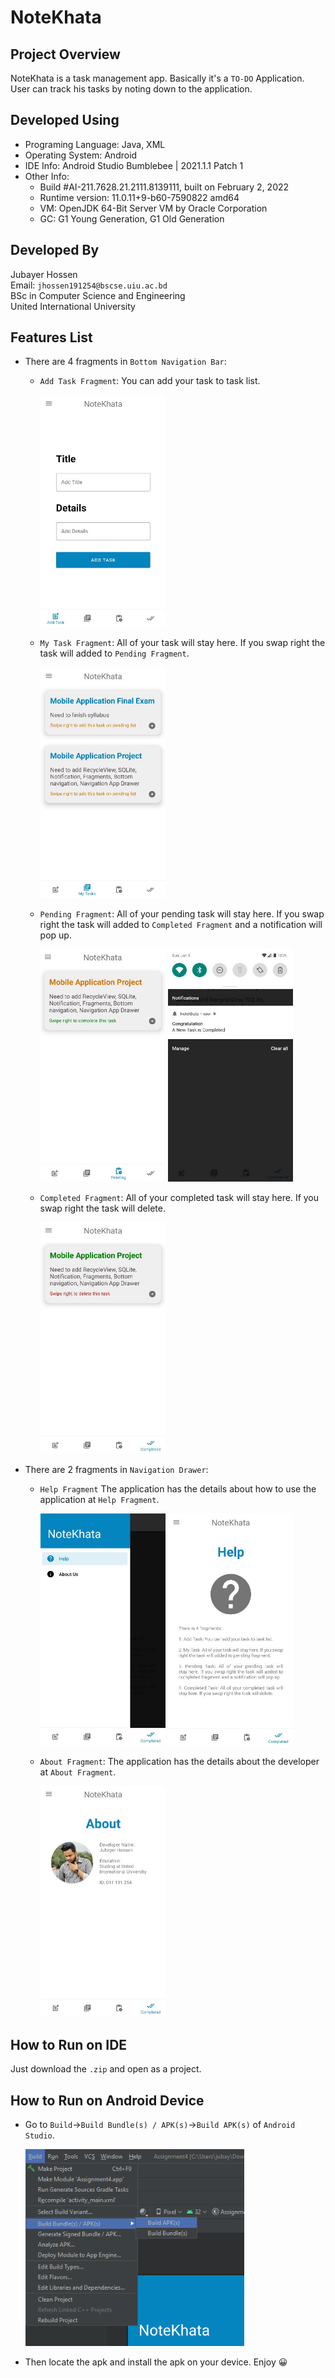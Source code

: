 # NoteKhata

## Project Overview
NoteKhata is a task management app. Basically it's a `TO-DO` Application. User can track his tasks by noting down to the application.

## Developed Using
* Programing Language: Java, XML
* Operating System: Android
* IDE Info: Android Studio Bumblebee | 2021.1.1 Patch 1
* Other Info:   
    * Build #AI-211.7628.21.2111.8139111, built on February 2, 2022
    * Runtime version: 11.0.11+9-b60-7590822 amd64
    * VM: OpenJDK 64-Bit Server VM by Oracle Corporation
    * GC: G1 Young Generation, G1 Old Generation

## Developed By
  Jubayer Hossen  
  Email: `jhossen191254@bscse.uiu.ac.bd`  
  BSc in Computer Science and Engineering  
  United International University

## Features List

* There are 4 fragments in `Bottom Navigation Bar`:
  * `Add Task Fragment`: You can add your task to task list.  
    
    <img src="Pictures/1.JPG" alt="Add Task Fragment" style="width:200px;"/>
  
  * `My Task Fragment`: All of your task will stay here. If you swap right the task will added to `Pending Fragment`.

    <img src="Pictures/2.JPG" alt="My Task Fragment" style="width:200px;"/>

  * `Pending Fragment`: All of your pending task will stay here. If you swap right the task will added to `Completed Fragment` and a notification will pop up.

      <img src="Pictures/3.JPG" alt="Pending Fragment" style="width:200px;"/> <img src="Pictures/4.JPG" alt="Notification" style="width:200px; height:372px;">

  * `Completed Fragment`: All of your completed task will stay here. If you swap right the task will delete.

     <img src="Pictures/5.JPG" alt="Completed Fragment" style="width:200px;"/>

* There are 2 fragments in `Navigation Drawer`:
   * `Help Fragment` The application has the details about how to use the application at `Help Fragment`.

     <img src="Pictures/7.JPG" alt="Navigation Drawer" style="width:200px;"/> <img src="Pictures/6.JPG" alt="Help Fragment" style="width:200px;"/>

  * `About Fragment`: The application has the details about the developer at `About Fragment`. 
  
      <img src="Pictures/8.JPG" alt="About Fragment" style="width:200px;"/>

## How to Run on IDE
Just download the `.zip` and open as a project.

## How to Run on Android Device
* Go to `Build`->`Build Bundle(s) / APK(s)`->`Build APK(s)` of `Android Studio`.  

   <img src="Pictures/10.png" alt="Run_On_IDE" style="width:350px;"/>

* Then locate the apk and install the apk on your device. Enjoy :grinning:
